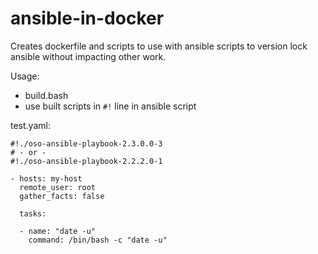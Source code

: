 ansible-in-docker
=================

Creates dockerfile and scripts to use with ansible scripts to version lock ansible without impacting other work.

Usage:

* build.bash
* use built scripts in `#!` line in ansible script

test.yaml:

```
#!./oso-ansible-playbook-2.3.0.0-3
# - or -
#!./oso-ansible-playbook-2.2.2.0-1

- hosts: my-host
  remote_user: root
  gather_facts: false

  tasks:

  - name: "date -u"
    command: /bin/bash -c "date -u"
```
